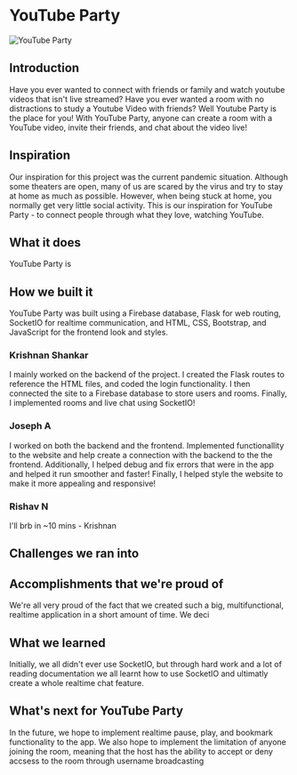 # YouTube Party

![YouTube Party](https://www.freepnglogos.com/uploads/youtube-logo-hd-8.png)

## Introduction
Have you ever wanted to connect with friends or family and watch youtube videos that isn't live streamed? Have you ever wanted a room with no distractions to study a Youtube Video with friends? Well Youtube Party is the place for you! With YouTube Party, anyone can create a room with a YouTube video, invite their friends, and chat about the video live!

## Inspiration
Our inspiration for this project was the current pandemic situation. Although some theaters are open, many of us are scared by the virus and try to stay at home as much as possible. However, when being stuck at home, you normally get very little social activity. This is our inspiration for YouTube Party - to connect people through what they love, watching YouTube.

## What it does
YouTube Party is

## How we built it
YouTube Party was built using a Firebase database, Flask for web routing, SocketIO for realtime communication, and HTML, CSS, Bootstrap, and JavaScript for the frontend look and styles.

### Krishnan Shankar
I mainly worked on the backend of the project. I created the Flask routes to reference the HTML files, and coded the login functionality. I then connected the site to a Firebase database to store users and rooms. Finally, I implemented rooms and live chat using SocketIO!

### Joseph A
I worked on both the backend and the frontend. Implemented functionallity to the website and help create a connection with the backend to the the frontend. Additionally, I helped debug and fix errors that were in the app and helped it run smoother and faster! Finally, I helped style the website to make it more appealing and responsive!

### Rishav N
I'll brb in ~10 mins - Krishnan

## Challenges we ran into

## Accomplishments that we're proud of
We're all very proud of the fact that we created such a big, multifunctional, realtime application in a short amount of time. We deci

## What we learned
Initially, we all didn't ever use SocketIO, but through hard work and a lot of reading documentation we all learnt how to use SocketIO and ultimatly create a whole realtime chat feature.

## What's next for YouTube Party
In the future, we hope to implement realtime pause, play, and bookmark functionality to the app. We also hope to implement the limitation of anyone joining the room, meaning that the host has the ability to accept or deny accsess to the room through username broadcasting
